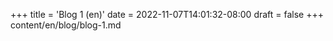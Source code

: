 +++
title = 'Blog 1 (en)'
date = 2022-11-07T14:01:32-08:00
draft = false
+++
content/en/blog/blog-1.md
